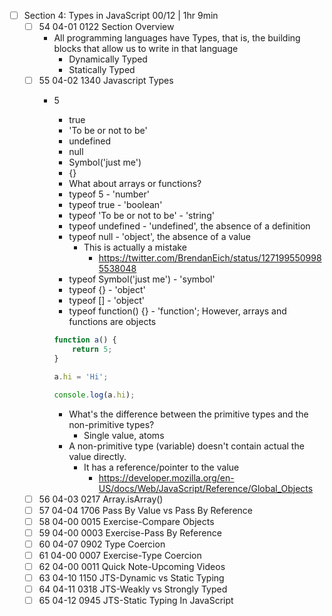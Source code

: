 - [ ] Section 4: Types in JavaScript 00/12 | 1hr 9min
	- [ ] 54 04-01 0122 Section Overview
	  - All programming languages have Types, that is, the building blocks that allow us to write in that language
	    - Dynamically Typed
	    - Statically Typed
	- [ ] 55 04-02 1340 Javascript Types
	  - 5
		- true
		- 'To be or not to be'
		- undefined
		- null
		- Symbol('just me')
		- {}
		- What about arrays or functions?
		- typeof 5 - 'number'
		- typeof true - 'boolean'
		- typeof 'To be or not to be' - 'string'
		- typeof undefined - 'undefined', the absence of a definition
		- typeof null - 'object', the absence of a value
		  - This is actually a mistake
			- https://twitter.com/BrendanEich/status/1271995509985538048
		- typeof Symbol('just me') - 'symbol'
		- typeof {} - 'object'
		- typeof [] - 'object'
		- typeof function() {} - 'function'; However, arrays and functions are objects

		```javascript
		function a() {
			return 5;
		}

		a.hi = 'Hi';

		console.log(a.hi);
		```

		- What's the difference between the primitive types and the non-primitive types?
		  - Single value, atoms
		- A non-primitive type (variable) doesn't contain actual the value directly.
		  - It has a reference/pointer to the value
			- https://developer.mozilla.org/en-US/docs/Web/JavaScript/Reference/Global_Objects
	- [ ] 56 04-03 0217 Array.isArray()
	- [ ] 57 04-04 1706 Pass By Value vs Pass By Reference
	- [ ] 58 04-00 0015 Exercise-Compare Objects
	- [ ] 59 04-00 0003 Exercise-Pass By Reference
	- [ ] 60 04-07 0902 Type Coercion
	- [ ] 61 04-00 0007 Exercise-Type Coercion
	- [ ] 62 04-00 0011 Quick Note-Upcoming Videos
	- [ ] 63 04-10 1150 JTS-Dynamic vs Static Typing
	- [ ] 64 04-11 0318 JTS-Weakly vs Strongly Typed
	- [ ] 65 04-12 0945 JTS-Static Typing In JavaScript